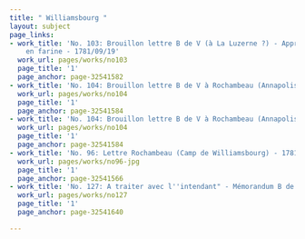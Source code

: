 ```yaml
---
title: " Williamsbourg "
layout: subject
page_links:
- work_title: 'No. 103: Brouillon lettre B de V (à La Luzerne ?) - Approvisonnement
    en farine - 1781/09/19'
  work_url: pages/works/no103
  page_title: '1'
  page_anchor: page-32541582
- work_title: 'No. 104: Brouillon lettre B de V à Rochambeau (Annapolis) - 1781/09/18'
  work_url: pages/works/no104
  page_title: '1'
  page_anchor: page-32541584
- work_title: 'No. 104: Brouillon lettre B de V à Rochambeau (Annapolis) - 1781/09/18'
  work_url: pages/works/no104
  page_title: '1'
  page_anchor: page-32541584
- work_title: 'No. 96: Lettre Rochambeau (Camp de Williamsbourg) - 1781/09/15'
  work_url: pages/works/no96-jpg
  page_title: '1'
  page_anchor: page-32541566
- work_title: 'No. 127: A traiter avec l''intendant" - Mémorandum B de V - 1781/09/18'
  work_url: pages/works/no127
  page_title: '1'
  page_anchor: page-32541640

---
```

